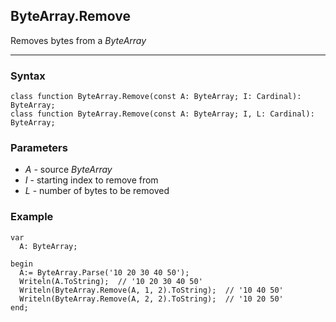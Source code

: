 ## ByteArray.Remove

Removes bytes from a *ByteArray*

---

### Syntax
```delphi
class function ByteArray.Remove(const A: ByteArray; I: Cardinal): ByteArray;
class function ByteArray.Remove(const A: ByteArray; I, L: Cardinal): ByteArray;
```

### Parameters
*   *A* - source *ByteArray*
*   *I* - starting index to remove from 
*   *L* - number of bytes to be removed

### Example
```delphi
var
  A: ByteArray;

begin
  A:= ByteArray.Parse('10 20 30 40 50');
  Writeln(A.ToString);  // '10 20 30 40 50'
  Writeln(ByteArray.Remove(A, 1, 2).ToString);  // '10 40 50'
  Writeln(ByteArray.Remove(A, 2, 2).ToString);  // '10 20 50'
end;
```
